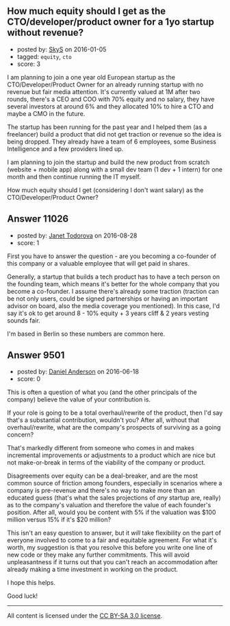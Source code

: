 ## How much equity should I get as the CTO/developer/product owner for a 1yo startup without revenue?

- posted by: [SkyS](https://stackexchange.com/users/7576448/skys) on 2016-01-05
- tagged: `equity`, `cto`
- score: 3

I am planning to join a one year old European startup as the CTO/Developer/Product Owner for an already running startup with no revenue but fair media attention. It's currently valued at 1M after two rounds, there's a CEO and COO with 70% equity and no salary, they have several investors at around 6% and they allocated 10% to hire a CTO and maybe a CMO in the future.

The startup has been running for the past year and I helped them (as a freelancer) build a product that did not get traction or revenue so the idea is being dropped. They already have a team of 6 employees, some Business Intelligence and a few providers lined up.

I am planning to join the startup and build the new product from scratch (website + mobile app) along with a small dev team (1 dev + 1 intern) for one month and then continue running the IT myself.

How much equity should I get (considering I don't want salary) as the CTO/Developer/Product Owner?


## Answer 11026

- posted by: [Janet Todorova](https://stackexchange.com/users/7047617/janet-todorova) on 2016-08-28
- score: 1

First you have to answer the question - are you becoming a co-founder of this company or a valuable employee that will get paid in shares.

Generally, a startup that builds a tech product has to have a tech person on the founding team, which means it's better for the whole company that you become a co-founder. I assume there's already some traction (traction can be not only users, could be signed partnerships or having an important advisor on board, also the media coverage you mentioned). In this case, I'd say it's ok to get around 8 - 10% equity + 3 years cliff & 2 years vesting sounds fair.

I'm based in Berlin so these numbers are common here.


## Answer 9501

- posted by: [Daniel Anderson](https://stackexchange.com/users/8398759/daniel-anderson) on 2016-06-18
- score: 0

This is often a question of what you (and the other principals of the company) believe the value of your contribution is.

If your role is going to be a total overhaul/rewrite of the product, then I'd say that's a substantial contribution, wouldn't you?  After all, without that overhaul/rewrite, what are the company's prospects of surviving as a going concern?

That's markedly different from someone who comes in and makes incremental improvements or adjustments to a product which are nice but not make-or-break in terms of the viability of the company or product.

Disagreements over equity can be a deal-breaker, and are the most common source of friction among founders, especially in scenarios where a company is pre-revenue and there's no way to make more than an educated guess (that's what the sales projections of *any* startup are, really) as to the company's valuation and therefore the value of each founder's position.  After all, would you be content with 5% if the valuation was $100 million versus 15% if it's $20 million?

This isn't an easy question to answer, but it *will* take flexibility on the part of everyone involved to come to a fair and equitable agreement.  For what it's worth, my suggestion is that you resolve this before you write one line of new code or they make any further commitments.  This will avoid unpleasantness if it turns out that you can't reach an accommodation after already making a time investment in working on the product.

I hope this helps.

Good luck!



---

All content is licensed under the [CC BY-SA 3.0 license](https://creativecommons.org/licenses/by-sa/3.0/).
